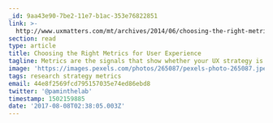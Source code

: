 ```yaml
---
_id: 9aa43e90-7be2-11e7-b1ac-353e76822851
link: >-
  http://www.uxmatters.com/mt/archives/2014/06/choosing-the-right-metrics-for-user-experience.php
section: read
type: article
title: Choosing the Right Metrics for User Experience
tagline: Metrics are the signals that show whether your UX strategy is working.
image: 'https://images.pexels.com/photos/265087/pexels-photo-265087.jpeg'
tags: research strategy metrics
email: 44e8f2569fcd795157035e74ed86ebd8
twitter: '@paminthelab'
timestamp: 1502159885
date: '2017-08-08T02:38:05.003Z'
---
```

